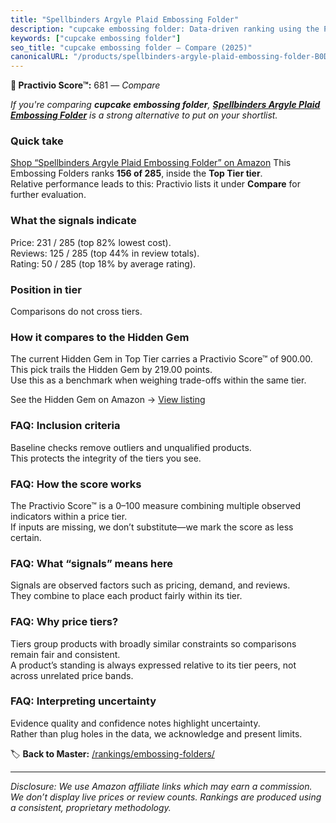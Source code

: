 ```yaml
---
title: "Spellbinders Argyle Plaid Embossing Folder"
description: "cupcake embossing folder: Data-driven ranking using the Practivio Score™. Positioned by quality, value, demand, findability, momentum."
keywords: ["cupcake embossing folder"]
seo_title: "cupcake embossing folder — Compare (2025)"
canonicalURL: "/products/spellbinders-argyle-plaid-embossing-folder-B0D99W343N/"
---
```


**🛒 Practivio Score™:** 681 — _Compare_


*If you're comparing **cupcake embossing folder**, **[Spellbinders Argyle Plaid Embossing Folder](https://www.amazon.com/dp/B0D99W343N?tag=practivio-20)** is a strong alternative to put on your shortlist.*
### Quick take
[Shop “Spellbinders Argyle Plaid Embossing Folder” on Amazon](https://www.amazon.com/dp/B0D99W343N?tag=practivio-20)
This Embossing Folders ranks **156 of 285**, inside the **Top Tier tier**.  
Relative performance leads to this: Practivio lists it under **Compare** for further evaluation.

### What the signals indicate
Price: 231 / 285 (top 82% lowest cost).  
Reviews: 125 / 285 (top 44% in review totals).  
Rating: 50 / 285 (top 18% by average rating).  

### Position in tier
Comparisons do not cross tiers.

### How it compares to the Hidden Gem
The current Hidden Gem in Top Tier carries a Practivio Score™ of 900.00.  
This pick trails the Hidden Gem by 219.00 points.  
Use this as a benchmark when weighing trade-offs within the same tier.  

See the Hidden Gem on Amazon → [View listing](https://www.amazon.com/dp/B001BDI70A?tag=practivio-20)

### FAQ: Inclusion criteria
Baseline checks remove outliers and unqualified products.  
This protects the integrity of the tiers you see.

### FAQ: How the score works
The Practivio Score™ is a 0–100 measure combining multiple observed indicators within a price tier.  
If inputs are missing, we don’t substitute—we mark the score as less certain.

### FAQ: What “signals” means here
Signals are observed factors such as pricing, demand, and reviews.  
They combine to place each product fairly within its tier.

### FAQ: Why price tiers?
Tiers group products with broadly similar constraints so comparisons remain fair and consistent.  
A product’s standing is always expressed relative to its tier peers, not across unrelated price bands.

### FAQ: Interpreting uncertainty
Evidence quality and confidence notes highlight uncertainty.  
Rather than plug holes in the data, we acknowledge and present limits.

<!-- Missing template for Compare/CompareWithinPriceClass -->


🏷️ **Back to Master:** [/rankings/embossing-folders/](/rankings/embossing-folders/)

---
_Disclosure: We use Amazon affiliate links which may earn a commission. We don’t display live prices or review counts. Rankings are produced using a consistent, proprietary methodology._
